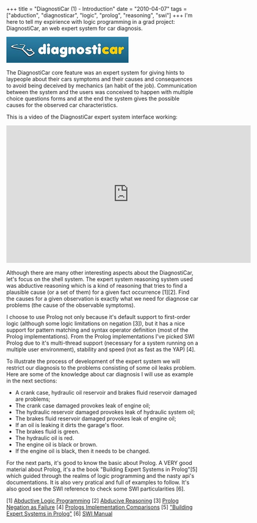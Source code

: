 +++
title = "DiagnostiCar (1) - Introduction"
date = "2010-04-07"
tags = ["abduction", "diagnosticar", "logic", "prolog", "reasoning", "swi"]
+++
I'm here to tell my expirience with logic programming in a grad
project: DiagnostiCar, an web expert system for car diagnosis.

![DiagnostiCar](/img/diagnosticar.jpg)

The DiagnostiCar core feature was an expert system for giving hints to
laypeople about their cars symptoms and their causes and consequences to
avoid being deceived by mechanics (an habit of the job). Communication
between the system and the users was conceived to happen with multiple
choice questions forms and at the end the system gives the possible
causes for the observed car characteristics.

This is a video of the DiagnostiCar expert system interface working:

<iframe width="640" height="360" src="https://www.youtube.com/embed/OxsAWwmGL88?feature=player_embedded" frameborder="0" allowfullscreen></iframe>

Although there are many other interesting aspects about the
DiagnostiCar, let's focus on the shell system. The expert system
reasoning system used was abductive reasoning which is a kind of
reasoning that tries to find a plausible cause (or a set of them) for a
given fact occurrence [1][2]. Find the causes for a given observation is
exactly what we need for diagnose car problems (the cause of the
observable symptoms).

I choose to use Prolog not only because it's default support to
first-order logic (although some logic limitations on negation [3]), but
it has a nice support for pattern matching and syntax operator
definition (most of the Prolog implementations). From the Prolog
implementations I've picked SWI Prolog due to it's multi-thread support
(necessary for a system running on a multiple user environment),
stability and speed (not as fast as the YAP) [4].

To illustrate the process of development of the expert system we will
restrict our diagnosis to the problems consisting of some oil leaks
problem. Here are some of the knowledge about car diagnosis I will use
as example in the next sections:

-   A crank case, hydraulic oil reservoir and brakes fluid reservoir
    damaged are problems;
-   The crank case damaged provokes leak of engine oil;
-   The hydraulic reservoir damaged provokes leak of hydraulic system
    oil;
-   The brakes fluid reservoir damaged provokes leak of engine oil; 
-   If an oil is leaking it dirts the garage's floor.
-   The brakes fluid is green.
-   The hydraulic oil is red.
-   The engine oil is black or brown.
-   If the engine oil is black, then it needs to be changed.

For the next parts, it's good to know the basic about Prolog. A VERY
good material about Prolog, it's a the book "Building Expert Systems in
Prolog"[5] which guided through the realms of logic programming and the
nasty api's documentations. It is also very pratical and full of
examples to follow. It's also good see the SWI reference to check some
SWI particularities [6].


[1] [Abductive Logic Programming](http://en.wikipedia.org/wiki/Abductive_logic_programming)
[2] [Abducive Reasoning](http://en.wikipedia.org/wiki/Abductive_reasoning)
[3] [Prolog Negation as Failure](http://en.wikipedia.org/wiki/Negation_as_failure)
[4] [Prologs Implementation Comparisons](http://www.david-reitter.com/compling/prolog/compare.html)
[5] ["Building Expert Systems in Prolog"](http://www.amzi.com/ExpertSystemsInProlog/xsipfrtop.htm)
[6] [SWI Manual](http://www.swi-prolog.org/pldoc/refman/)

